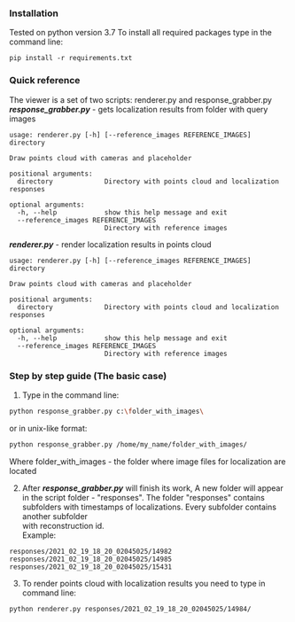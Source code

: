 ### Installation
Tested on python version 3.7
To install all required packages type in the command line:
```
pip install -r requirements.txt
```
### Quick reference
The viewer is a set of two scripts: renderer.py and response_grabber.py  
***response_grabber.py*** - gets localization results from folder with query images  
```buildoutcfg
usage: renderer.py [-h] [--reference_images REFERENCE_IMAGES] directory

Draw points cloud with cameras and placeholder

positional arguments:
  directory             Directory with points cloud and localization responses

optional arguments:
  -h, --help            show this help message and exit
  --reference_images REFERENCE_IMAGES
                        Directory with reference images

```
***renderer.py*** - render localization results in points cloud
```text
usage: renderer.py [-h] [--reference_images REFERENCE_IMAGES] directory

Draw points cloud with cameras and placeholder

positional arguments:
  directory             Directory with points cloud and localization responses

optional arguments:
  -h, --help            show this help message and exit
  --reference_images REFERENCE_IMAGES
                        Directory with reference images

```
### Step by step guide (The basic case)
1) Type in the command line:
```bash
python response_grabber.py c:\folder_with_images\
```

or in unix-like format:

```bash
python response_grabber.py /home/my_name/folder_with_images/
```
Where folder_with_images - the folder where image files for localization are located

2) After ***response_grabber.py*** will finish its work, A new folder will appear in the script folder - "responses".
The folder "responses" contains subfolders with timestamps of localizations. Every subfolder contains another subfolder  
with reconstruction id.  
   Example:
```text
responses/2021_02_19_18_20_02045025/14982
responses/2021_02_19_18_20_02045025/14985
responses/2021_02_19_18_20_02045025/15431
```
3) To render points cloud with localization results you need to type in command line:
```
python renderer.py responses/2021_02_19_18_20_02045025/14984/
```